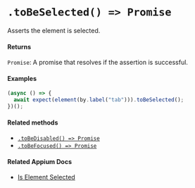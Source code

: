 # `.toBeSelected() => Promise`

Asserts the element is selected.

#### Returns

`Promise`: A promise that resolves if the assertion is successful.

#### Examples

```javascript
(async () => {
  await expect(element(by.label("tab"))).toBeSelected();
})();
```

#### Related methods

- [`.toBeDisabled() => Promise`](./toBeDisabled.md)
- [`.toBeFocused() => Promise`](./toBeFocused.md)

#### Related Appium Docs

- [Is Element Selected](http://appium.io/docs/en/commands/element/attributes/selected/)
